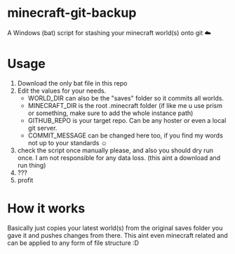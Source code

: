 # minecraft-git-backup
A Windows (bat) script for stashing your minecraft world(s) onto git ☁️

# Usage
1. Download the only bat file in this repo
2. Edit the values for your needs.
   - WORLD_DIR can also be the "saves" folder so it commits all worlds.
   - MINECRAFT_DIR is the root .minecraft folder (if like me u use prism or something, make sure to add the whole instance path)
   - GITHUB_REPO is your target repo. Can be any hoster or even a local git server.
   - COMMIT_MESSAGE can be changed here too, if you find my words not up to your standards ☺️
3. check the script once manually please, and also you should dry run once. I am not responsible for any data loss. (this aint a download and run thing)
4. ???
5. profit

# How it works

Basically just copies your latest world(s) from the original saves folder you gave it and pushes changes from there. 
This aint even minecraft related and can be applied to any form of file structure :D
